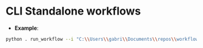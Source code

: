# CLI Standalone workflows

- **Example**:

```sh
python . run_workflow --i "C:\\Users\\gabri\\Documents\\repos\\workflower\\samples\\cli_standalone_workflows\\tableau_linter.yml"
```
